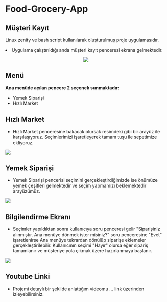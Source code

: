 # Food-Grocery-App
## Müşteri Kayıt
Linux zenity ve bash script kullanılarak oluşturulmuş proje uygulamasıdır. 
<li>Uygulama çalıştırıldığı anda müşteri kayıt penceresi ekrana gelmektedir.</li>
<div align="center"> 
  <p> </p>
  <img src="https://user-images.githubusercontent.com/92175999/210451583-fa8d4f85-5bcc-4f86-a85c-e77af8b76bda.png" />
</div>


## Menü
<b>Ana menüde açılan pencere 2 seçenek sunmaktadır:</b> <p> </p>
* Yemek Siparişi
* Hızlı Market <p> </p>
## Hızlı Market
* Hızlı Market penceresine bakacak olursak resimdeki gibi bir arayüz ile karşılaşıyoruz. Seçimlerimizi işaretleyerek tamam tuşu ile sepetimize ekliyoruz.

<img src="https://user-images.githubusercontent.com/92175999/210454016-e701c733-6214-4695-821d-84b30beabe3f.png" />

## Yemek Siparişi 
* Yemek Siparişi pencerisi seçimini gerçekleştirdiğimizde ise önümüze yemek çeşitleri gelmektedir ve seçim yapmamızı beklemektedir arayüzümüz.
<img src="https://user-images.githubusercontent.com/92175999/210568003-e7e70cdb-bf7c-40d4-a6fb-e0f5007852c6.png" />

## Bilgilendirme Ekranı
* Seçimler yapıldıktan sonra kullanıcıya soru penceresi gelir "Siparişiniz alınmıştır. Ana menüye dönmek ister misiniz?" soru penceresine "Evet" işaretlenirse Ana menüye tekrardan dönülüp siparişe eklemeler gerçekleştirilebilir. Kullanıcının seçimi "Hayır" olursa eğer sipariş tamamlanır ve müşteriye yola çıkmak üzere hazırlanmaya başlanır.
<img src="https://user-images.githubusercontent.com/92175999/210570956-4a2e435f-716a-4571-a814-da8fd1ea9917.png" />

## Youtube Linki
* Projemi detaylı bir şekilde anlattığım videomu ... link üzerinden izleyebilirsiniz.
